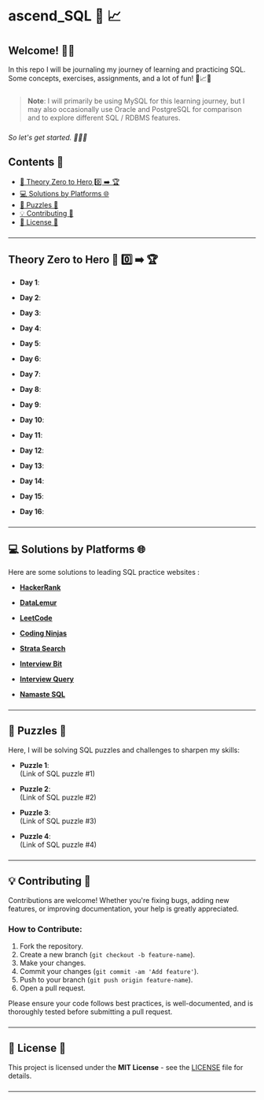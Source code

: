 # ascend_SQL 🚀 📈

## Welcome! 🙏👋<br>
In this repo I will be journaling my journey of learning and practicing SQL.<br>
Some concepts, exercises, assignments, and a lot of fun! 🎉📈🔥<br>

###
> **Note**: I will primarily be using MySQL for this learning journey, but I may also occasionally use Oracle and PostgreSQL for comparison and to explore different SQL / RDBMS features.
###
<em>So let's get started. 🚀🚀🚀</em><br>


## Contents 📑

- [📖 Theory Zero to Hero 0️⃣ ➡️ 🏆](#theory-zero-to-hero-)
- [💻 Solutions by Platforms 🌐](#solutions-by-platforms-)
- [🧩 Puzzles 🧠](#puzzles-)
- [💡 Contributing 🤝](#contributing-)
- [🔑 License 📜](#license-)
###
---

## Theory Zero to Hero 📖 0️⃣ ➡️ 🏆

- **Day 1**:

- **Day 2**:

- **Day 3**:

- **Day 4**:

- **Day 5**:

- **Day 6**:

- **Day 7**:

- **Day 8**:

- **Day 9**:

- **Day 10**:

- **Day 11**:

- **Day 12**:

- **Day 13**:

- **Day 14**:

- **Day 15**:

- **Day 16**:  
###
---

## 💻 Solutions by Platforms 🌐

Here are some solutions to leading SQL practice websites :

- **[HackerRank](/)**  

- **[DataLemur](/)**  

- **[LeetCode](/)**  

- **[Coding Ninjas](/)**  

- **[Strata Search](/)**  

- **[Interview Bit](/)**  

- **[Interview Query](/)**  

- **[Namaste SQL](/)**  
###
---

## 🧩 Puzzles 🧠

Here, I will be solving SQL puzzles and challenges to sharpen my skills:

- **Puzzle 1**:  
  (Link of SQL puzzle #1)

- **Puzzle 2**:  
  (Link of SQL puzzle #2)

- **Puzzle 3**:  
  (Link of SQL puzzle #3)

- **Puzzle 4**:  
  (Link of SQL puzzle #4)
###
---

## 💡 Contributing 🤝

Contributions are welcome! Whether you're fixing bugs, adding new features, or improving documentation, your help is greatly appreciated.

### How to Contribute:
1. Fork the repository.
2. Create a new branch (`git checkout -b feature-name`).
3. Make your changes.
4. Commit your changes (`git commit -am 'Add feature'`).
5. Push to your branch (`git push origin feature-name`).
6. Open a pull request.

Please ensure your code follows best practices, is well-documented, and is thoroughly tested before submitting a pull request.
###
---

## 🔑 License 📜

This project is licensed under the **MIT License** - see the [LICENSE](LICENSE) file for details.
###
---
